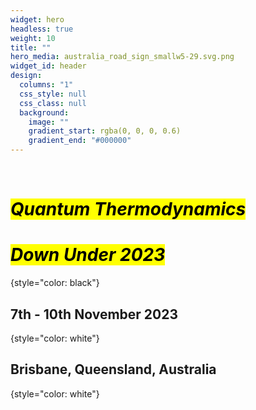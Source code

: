 ```yaml
---
widget: hero
headless: true
weight: 10
title: ""
hero_media: australia_road_sign_smallw5-29.svg.png
widget_id: header
design:
  columns: "1"
  css_style: null
  css_class: null
  background:
    image: ""
    gradient_start: rgba(0, 0, 0, 0.6)
    gradient_end: "#000000"
---
```


<br>

# <mark>*Quantum Thermodynamics</mark>*

# <mark>*Down Under 2023*</mark>
{style="color: black"}
<br>

## 7th - 10th November 2023
{style="color: white"}

## Brisbane, Queensland, Australia
{style="color: white"}
